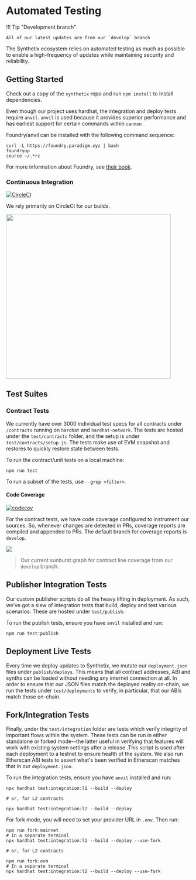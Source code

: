 # Automated Testing

!!! Tip "Development branch"

    All of our latest updates are from our `develop` branch

The Synthetix ecosystem relies on automated testing as much as possible to enable a high-frequency of updates while maintaining security and reliability.

## Getting Started

Check out a copy of the `synthetix` repo and run `npm install` to install dependencies.

Even though our project uses hardhat, the integration and deploy tests require `anvil`. `anvil` is used because it provides superior performance and has earliest support for certain commands within `cannon`

Foundry/anvil can be installed with the following command sequence:
```
curl -L https://foundry.paradigm.xyz | bash
foundryup
source ~/.*rc
```

For more information about Foundry, see [their book](https://book.getfoundry.sh/getting-started/installation.html).

### Continuous Integration

[![CircleCI](https://circleci.com/gh/Synthetixio/synthetix.svg?style=svg)](https://circleci.com/gh/Synthetixio/synthetix)

We rely primarily on CircleCI for our builds.

<a href="https://circleci.com/gh/Synthetixio/synthetix"><img src="/img/misc/circleci.png" width="450px" /></a>

## Test Suites

### Contract Tests

We currently have over 3000 individual test specs for all contracts under `/contracts` running on `hardhat` and `hardhat-network`. The tests are hosted under the `test/contracts` folder, and the setup is under `test/contracts/setup.js`. The tests make use of EVM snapshot and restores to quickly restore state between tests.

To run the contract/unit tests on a local machine:

```
npm run test
```

To run a subset of the tests, use `--grep <filter>`.

#### Code Coverage

[![codecov](https://codecov.io/gh/Synthetixio/synthetix/branch/develop/graph/badge.svg)](https://codecov.io/gh/Synthetixio/synthetix)

For the contract tests, we have code coverage configured to instrument our sources. So, whenever changes are detected in PRs, coverage reports are compiled and appended to PRs. The default branch for coverage reports is `develop`.

<a href="https://codecov.io/gh/Synthetixio/synthetix"><img src="https://codecov.io/gh/Synthetixio/synthetix/commit/7ed457c34026a6a6cf78b57b3523bc159265760c/graphs/sunburst.svg" /></a>

> Our current sunburst graph for contract line coverage from our `develop` branch.

## Publisher Integration Tests

Our custom publisher scripts do all the heavy lifting in deployment. As such, we've got a slew of integration tests that build, deploy and test various scenarios. These are hosted under `test/publish`.

To run the publish tests, ensure you have `anvil` installed and run:

```
npm run test:publish
```

## Deployment Live Tests

Every time we deploy updates to Synthetix, we mutate our `deployment.json` files under `publish/deploys`. This means that all contract addresses, ABI and synths can be loaded without needing any internet connection at all. In order to ensure that our JSON files match the deployed reality on-chain, we run the tests under `test/deployments` to verify, in particular, that our ABIs match those on-chain.

## Fork/Integration Tests

Finally, under the `test/integration` folder are tests which verify integrity of important flows within the system. These tests can be run in either standalone or forked mode--the latter useful in verifying that features will work with existing system settings after a release .This script is used after each deployment to a testnet to ensure health of the system. We also run Etherscan ABI tests to assert what's been verified in Etherscan matches that in our `deployment.json`.

To run the integration tests, ensure you have `anvil` installed and run:

```
npx hardhat test:integration:l1 --build --deploy

# or, for L2 contracts

npx hardhat test:integration:l2 --build --deploy
```

For fork mode, you will need to set your provider URL in `.env`. Then run:
```
npm run fork:mainnet
# In a separate terminal
npx hardhat test:integration:l1 --build --deploy --use-fork

# or, for L2 contracts

npm run fork:ovm
# In a separate terminal
npx hardhat test:integration:l2 --build --deploy --use-fork
```
